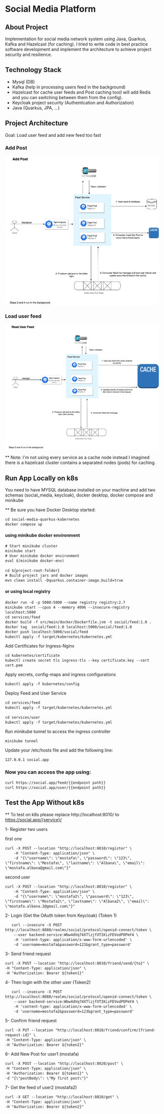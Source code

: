 # Social Media Platform

## About Project
Implementation for social media network system using Java, Quarkus, Kafka and Hazelcast (for caching). 
I tried to write code in best practice software development and implement the architecture to achieve project security and resilience.

## Technology Stack

* Mysql (DB)
* Kafka (help in processing users feed in the background)
* Hazelcast for cache user feeds and Post caching too(I will add Redis and you can switching between them from the config).
* Keycloak project security (Authentication and Authorization)
* Java (Quarkus, JPA, ...)
## Project Architecture
Goal: Load user feed and add new feed too fast
### Add Post
![Add post architecture](docs/add.post.png)

### Load user feed
![Loading user feed architecture](docs/load-feed.png)

** Note: I'm not using every service as a cache node instead I imagined there is a hazelcast cluster contains a separated nodes (pods) for caching.

## Run App Locally on k8s

You need to have MYSQL database installed on your machine and add two schemas (social_media, keycloak), docker desktop, docker compose and minikube

** Be sure you have Docker Desktop started:

```shell
cd social-media-quarkus-kubernetes
docker compose up
```

#### using minikube docker environment

```shell
# Start minikube cluster
minikube start
# User minikube docker environment
eval $(minikube docker-env)

cd ${project-root-folder}
# Build project jars and docker images
mvn clean install -Dquarkus.container-image.build=true
```

#### or using local registry
```shell
docker run -d -p 5000:5000 --name registry registry:2.7
minikube start --cpus 4 --memory 4096 --insecure-registry localhost:5000
cd services/feed
docker build -f src/main/docker/Dockerfile.jvm -t social/feed:1.0 .
docker tag  social/feed:1.0 localhost:5000/social/feed:1.0
docker push localhost:5000/social/feed
kubectl apply -f target/kubernetes/kubernetes.yml
```

Add Certificates for Ingress-Nginx 
```shell
cd kubernetes/certificate
kubectl create secret tls ingress-tls --key certificate.key --cert cert.pem
```
 
Apply secrets, config-maps and ingress configurations
```shell
kubectl apply -f kubernetes/config
```

Deploy Feed and User Service
```shell
cd services/feed
kubectl apply -f target/kubernetes/kubernetes.yml

cd services/user
kubectl apply -f target/kubernetes/kubernetes.yml
```
 Run minikube tunnel to access the ingress controller
```shell
minikube tunnel
```
Update your /etc/hosts file and add the following line:
```shell
127.0.0.1 social.app
```
### Now you can access the app using:
```shell
curl https://social.app/feed/{{endpoint path}}
curl https://social.app/user/{{endpoint path}}
````
## Test the App Without k8s

** To test on k8s please replace http://localhost:8010/ to https://social.app/{service}/

1- Register two users

first one
```shell
curl -X POST --location "http://localhost:8010/register" \
    -H "Content-Type: application/json" \
    -d "{\"username\": \"mostafa\", \"password\": \"123\", \"firstname\": \"Mostafa\", \"lastname\": \"Albana\", \"email\": \"mostafa.albana@gmail.com\"}"  
  ```
second user

```shell
curl -X POST --location "http://localhost:8010/register" \
    -H "Content-Type: application/json" \
    -d "{\"username\": \"mostafa2\", \"password\": \"123\", \"firstname\": \"Mostafa2\", \"lastname\": \"Albana2\", \"email\": \"mostafa.albana.2@gmail.com\"}"  
  ```

2- Login (Get the OAuth token from Keycloak) (Token 1)
```shell
   curl --insecure -X POST http://localhost:8080/realms/social/protocol/openid-connect/token \
    --user backend-service:Wbw4dVq74XTlzjfXTIKizFEVodPOPmY4 \
    -H 'content-type: application/x-www-form-urlencoded' \
    -d 'username=mostafa&password=123&grant_type=password'
```

3- Send friend request
```shell
curl -X POST --location "http://localhost:8010/friend/send/{to}" \
-H "Content-Type: application/json" \
-H "Authorization: Bearer ${token1}" 
```

4- Then login with the other user (Token2)
```shell
   curl --insecure -X POST http://localhost:8080/realms/social/protocol/openid-connect/token \
    --user backend-service:Wbw4dVq74XTlzjfXTIKizFEVodPOPmY4 \
    -H 'content-type: application/x-www-form-urlencoded' \
    -d 'username=mostafa2&password=123&grant_type=password'
```

5- Confirm friend request
```shell
curl -X PUT --location "http://localhost:8010/friend/confirm/{friend-request-id}" \
-H "Content-Type: application/json" \
-H "Authorization: Bearer ${token2}"
 ```

6- Add New Post for user1 (mostafa)
```shell
curl -X POST --location "http://localhost:8020/post" \
-H "Content-Type: application/json" \
-H "Authorization: Bearer ${token1}" \
-d "{\"postBody\": \"My first post\"}"
```

7- Get the feed of user2 (mostafa2)
```shell
curl -X GET --location "http://localhost:8020/get" \
-H "Content-Type: application/json" \
-H "Authorization: Bearer ${token2}"
```